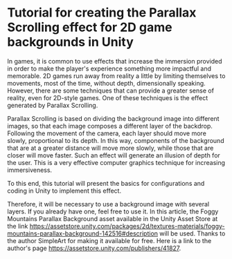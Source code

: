 # Tutorial for creating the Parallax Scrolling effect for 2D game backgrounds in Unity

In games, it is common to use effects that increase the immersion provided in order to make the player's experience something more impactful and memorable. 2D games run away from reality a little by limiting themselves to movements, most of the time, without depth, dimensionally speaking. However, there are some techniques that can provide a greater sense of reality, even for 2D-style games. One of these techniques is the effect generated by Parallax Scrolling.

Parallax Scrolling is based on dividing the background image into different images, so that each image composes a different layer of the backdrop. Following the movement of the camera, each layer should move more slowly, proportional to its depth. In this way, components of the background that are at a greater distance will move more slowly, while those that are closer will move faster. Such an effect will generate an illusion of depth for the user. This is a very effective computer graphics technique for increasing immersiveness.

To this end, this tutorial will present the basics for configurations and coding in Unity to implement this effect.

Therefore, it will be necessary to use a background image with several layers. If you already have one, feel free to use it. In this article, the Foggy Mountains Parallax Background asset available in the Unity Asset Store at the link https://assetstore.unity.com/packages/2d/textures-materials/foggy-mountains-parallax-background-142516#description will be used. Thanks to the author SimpleArt for making it available for free. Here is a link to the author's page https://assetstore.unity.com/publishers/41827.

